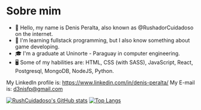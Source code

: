 # Sobre mim
- 👋 Hello, my name is Denis Peralta, also known as @RushadorCuidadoso on the internet.
- 🌱 I'm learning fullstack programming, but I also know something about game developing.
- 🎓 I'm a graduate at Uninorte - Paraguay in computer engineering.
- :desktop_computer: Some of my habilities are: HTML, CSS (with SASS), JavaScript, React, Postgresql, MongoDB, NodeJS, Python.

My LinkedIn profile is: https://www.linkedin.com/in/denis-peralta/
My E-mail is: d3nisfp@gmail.com

[![RushCuidadoso's GitHub stats](https://github-readme-stats.vercel.app/api?username=RushCuidadoso&show_icons=true&theme=github_dark)](https://github.com/anuraghazra/github-readme-stats)
[![Top Langs](https://github-readme-stats.vercel.app/api/top-langs/?username=RushCuidadoso&show_icons=true&theme=github_dark)](https://github.com/anuraghazra/github-readme-stats)

<!---
RushCuidadoso/RushCuidadoso is a ✨ special ✨ repository because its `README.md` (this file) appears on your GitHub profile.
You can click the Preview link to take a look at your changes.
--->
